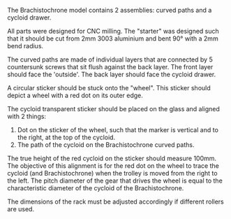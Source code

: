 The Brachistochrone model contains 2 assemblies: curved paths and a cycloid drawer.

All parts were designed for CNC milling. The "starter" was designed such that it should be cut from 2mm 3003 aluminium and bent 90° with a 2mm bend radius.

The curved paths are made of individual layers that are connected by 5 countersunk screws that sit flush against the back layer. 
The front layer should face the 'outside'. The back layer should face the cycloid drawer.

A circular sticker should be stuck onto the "wheel". This sticker should depict a wheel with a red dot on its outer edge.

The cycloid transparent sticker should be placed on the glass and aligned with 2 things:
1. Dot on the sticker of the wheel, such that the marker is vertical and to the right, at the top of the cycloid.
2. The path of the cycloid on the Brachistochrone curved paths.

The true height of the red cycloid on the sticker should measure 100mm.
The objective of this alignment is for the red dot on the wheel to trace the cycloid (and Brachistochrone) when the trolley is moved from the right to the left. The pitch diameter of the gear that drives the wheel is equal to the characteristic diameter of the cycloid of the Brachistochrone.

The dimensions of the rack must be adjusted accordingly if different rollers are used.
